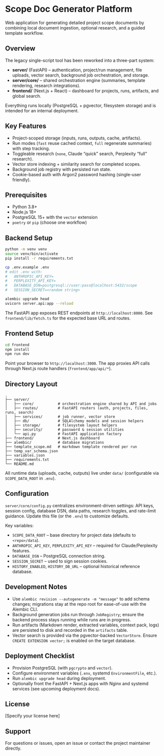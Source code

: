 # Scope Doc Generator Platform

Web application for generating detailed project scope documents by combining local document ingestion, optional research, and a guided template workflow.

## Overview

The legacy single-script tool has been reworked into a three-part system:

- **server/** (FastAPI) – authentication, project/run management, file uploads, vector search, background job orchestration, and storage.
- **server/core/** – shared orchestration engine (summaries, template rendering, research integrations).
- **frontend/** (Next.js + React) – dashboard for projects, runs, artifacts, and global search.

Everything runs locally (PostgreSQL + pgvector, filesystem storage) and is intended for an internal deployment.

## Key Features

- Project-scoped storage (inputs, runs, outputs, cache, artifacts).
- Run modes (`fast` reuse cached context, `full` regenerate summaries) with step tracking.
- Toggleable research (`none`, Claude “quick” search, Perplexity “full” research).
- Vector store indexing + similarity search for completed scopes.
- Background job registry with persisted run state.
- Cookie-based auth with Argon2 password hashing (single-user friendly).

## Prerequisites

- Python 3.8+
- Node.js 18+
- PostgreSQL 15+ with the `vector` extension
- `poetry` or `pip` (choose one workflow)

## Backend Setup

```bash
python -m venv venv
source venv/bin/activate
pip install -r requirements.txt

cp .env.example .env
# edit .env with:
#   ANTHROPIC_API_KEY=
#   PERPLEXITY_API_KEY=
#   DATABASE_DSN=postgresql://user:pass@localhost:5432/scope
#   SESSION_SECRET=<random string>

alembic upgrade head
uvicorn server.api:app --reload
```

The FastAPI app exposes REST endpoints at `http://localhost:8000`. See `frontend/lib/fetch.ts` for the expected base URL and routes.

## Frontend Setup

```bash
cd frontend
npm install
npm run dev
```

Point your browser to `http://localhost:3000`. The app proxies API calls through Next.js route handlers (`frontend/app/api/*`).

## Directory Layout

```
.
├── server/
│   ├── core/           # orchestration engine shared by API and jobs
│   ├── routes/         # FastAPI routers (auth, projects, files, runs, search)
│   ├── services/       # job runner, vector store
│   ├── db/             # SQLAlchemy models and session helpers
│   ├── storage/        # filesystem layout helpers
│   ├── security/       # password & session utilities
│   └── api.py          # FastAPI application factory
├── frontend/           # Next.js dashboard
├── alembic/            # database migrations
├── template_scope.md   # markdown template rendered per run
├── temp_var_schema.json
├── variables.json
├── requirements.txt
└── README.md
```

All runtime data (uploads, cache, outputs) live under `data/` (configurable via `SCOPE_DATA_ROOT` in `.env`).

## Configuration

`server/core/config.py` centralizes environment-driven settings: API keys, session config, database DSN, data paths, research toggles, and rate-limit guidance. Update this file (or the `.env`) to customize defaults.

Key variables:

- `SCOPE_DATA_ROOT` – base directory for project data (defaults to `<repo>/data`).
- `ANTHROPIC_API_KEY`, `PERPLEXITY_API_KEY` – required for Claude/Perplexity features.
- `DATABASE_DSN` – PostgreSQL connection string.
- `SESSION_SECRET` – used to sign session cookies.
- `HISTORY_ENABLED`, `HISTORY_DB_URL` – optional historical reference database.

## Development Notes

- Use `alembic revision --autogenerate -m "message"` to add schema changes; migrations stay at the repo root for ease-of-use with the Alembic CLI.
- Background generation jobs run through `JobRegistry`; ensure the backend process stays running while runs are in progress.
- Run artifacts (Markdown render, extracted variables, context pack, logs) are persisted to disk and recorded in the `artifacts` table.
- Vector search is provided via the pgvector-backed `VectorStore`. Ensure `CREATE EXTENSION vector;` is enabled on the target database.

## Deployment Checklist

- Provision PostgreSQL (with `pgcrypto` and `vector`).
- Configure environment variables (`.env`, systemd `EnvironmentFile`, etc.).
- Run `alembic upgrade head` during deployment.
- Optionally front the FastAPI + Next.js apps with Nginx and systemd services (see upcoming deployment docs).

## License

[Specify your license here]

## Support

For questions or issues, open an issue or contact the project maintainer directly.


